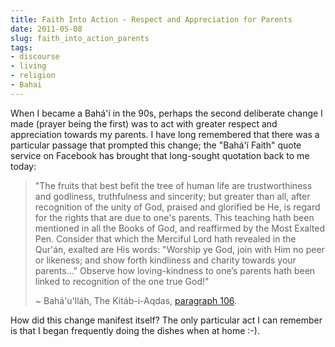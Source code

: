 ```yaml
---
title: Faith Into Action - Respect and Appreciation for Parents
date: 2011-05-08
slug: faith_into_action_parents
tags:
- discourse
- living
- religion
- Bahai
---
```


When I became a Bah&aacute;'&iacute; in the 90s, perhaps the second deliberate
change I made (prayer being the first) was to act with greater respect and
appreciation towards my parents. I have long remembered that there was a
particular passage that prompted this change; the "Bah&aacute;'&iacute; Faith"
quote service on Facebook has brought that long-sought quotation back to me
today:

> "The fruits that best befit the tree of human life are trustworthiness and
> godliness, truthfulness and sincerity; but greater than all, after recognition
> of the unity of God, praised and glorified be He, is regard for the rights
> that are due to one's parents. This teaching hath been mentioned in all the
> Books of God, and reaffirmed by the Most Exalted Pen. Consider that which the
> Merciful Lord hath revealed in the Qur'&aacute;n, exalted are His words:
> "Worship ye God, join with Him no peer or likeness; and show forth kindliness
> and charity towards your parents&hellip;" Observe how loving-kindness to
> one&#8217;s parents hath been linked to recognition of the one true God!"
>
> ~ Bah&aacute;'u'll&aacute;h, The Kit&aacute;b-i-Aqdas, <a
> href="http://reference.bahai.org/en/t/b/KA/ka-15.html.utf8?query=loving-kindness|parents&action=highlight#gr209">paragraph
> 106</a>.

How did this change manifest itself? The only particular act I can remember is
that I began frequently doing the dishes when at home :-).
